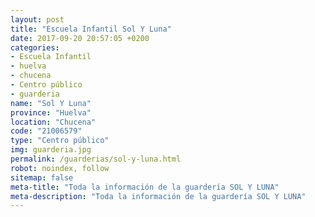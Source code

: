 ```yaml
---
layout: post
title: "Escuela Infantil Sol Y Luna"
date: 2017-09-20 20:57:05 +0200
categories:
- Escuela Infantil
- huelva
- chucena
- Centro público
- guarderia
name: "Sol Y Luna"
province: "Huelva"
location: "Chucena"
code: "21006579"
type: "Centro público"
img: guarderia.jpg
permalink: /guarderias/sol-y-luna.html
robot: noindex, follow
sitemap: false
meta-title: "Toda la información de la guardería SOL Y LUNA"
meta-description: "Toda la información de la guardería SOL Y LUNA"
---
```

